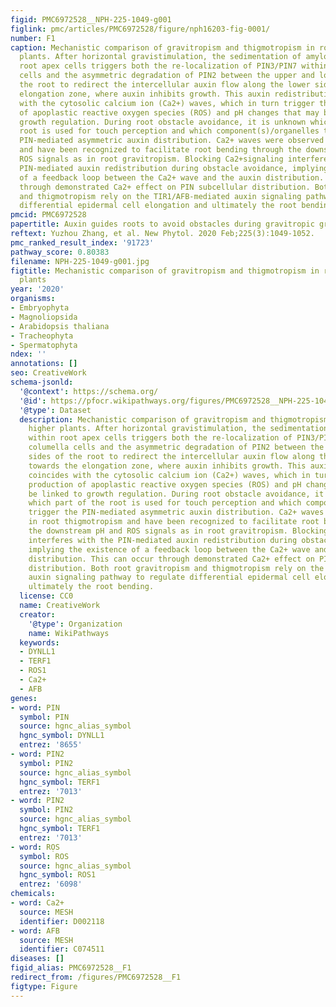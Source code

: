 ```yaml
---
figid: PMC6972528__NPH-225-1049-g001
figlink: pmc/articles/PMC6972528/figure/nph16203-fig-0001/
number: F1
caption: Mechanistic comparison of gravitropism and thigmotropism in roots of higher
  plants. After horizontal gravistimulation, the sedimentation of amyloplasts within
  root apex cells triggers both the re‐localization of PIN3/PIN7 within root columella
  cells and the asymmetric degradation of PIN2 between the upper and lower sides of
  the root to redirect the intercellular auxin flow along the lower side towards the
  elongation zone, where auxin inhibits growth. This auxin redistribution coincides
  with the cytosolic calcium ion (Ca2+) waves, which in turn trigger the production
  of apoplastic reactive oxygen species (ROS) and pH changes that may be linked to
  growth regulation. During root obstacle avoidance, it is unknown which part of the
  root is used for touch perception and which component(s)/organelles trigger the
  PIN‐mediated asymmetric auxin distribution. Ca2+ waves were observed in root thigmotropism
  and have been recognized to facilitate root bending through the downstream pH and
  ROS signals as in root gravitropism. Blocking Ca2+signaling interferes with the
  PIN‐mediated auxin redistribution during obstacle avoidance, implying the existence
  of a feedback loop between the Ca2+ wave and the auxin distribution. This can occur
  through demonstrated Ca2+ effect on PIN subcellular distribution. Both root gravitropism
  and thigmotropism rely on the TIR1/AFB‐mediated auxin signaling pathway to regulate
  differential epidermal cell elongation and ultimately the root bending.
pmcid: PMC6972528
papertitle: Auxin guides roots to avoid obstacles during gravitropic growth.
reftext: Yuzhou Zhang, et al. New Phytol. 2020 Feb;225(3):1049-1052.
pmc_ranked_result_index: '91723'
pathway_score: 0.80383
filename: NPH-225-1049-g001.jpg
figtitle: Mechanistic comparison of gravitropism and thigmotropism in roots of higher
  plants
year: '2020'
organisms:
- Embryophyta
- Magnoliopsida
- Arabidopsis thaliana
- Tracheophyta
- Spermatophyta
ndex: ''
annotations: []
seo: CreativeWork
schema-jsonld:
  '@context': https://schema.org/
  '@id': https://pfocr.wikipathways.org/figures/PMC6972528__NPH-225-1049-g001.html
  '@type': Dataset
  description: Mechanistic comparison of gravitropism and thigmotropism in roots of
    higher plants. After horizontal gravistimulation, the sedimentation of amyloplasts
    within root apex cells triggers both the re‐localization of PIN3/PIN7 within root
    columella cells and the asymmetric degradation of PIN2 between the upper and lower
    sides of the root to redirect the intercellular auxin flow along the lower side
    towards the elongation zone, where auxin inhibits growth. This auxin redistribution
    coincides with the cytosolic calcium ion (Ca2+) waves, which in turn trigger the
    production of apoplastic reactive oxygen species (ROS) and pH changes that may
    be linked to growth regulation. During root obstacle avoidance, it is unknown
    which part of the root is used for touch perception and which component(s)/organelles
    trigger the PIN‐mediated asymmetric auxin distribution. Ca2+ waves were observed
    in root thigmotropism and have been recognized to facilitate root bending through
    the downstream pH and ROS signals as in root gravitropism. Blocking Ca2+signaling
    interferes with the PIN‐mediated auxin redistribution during obstacle avoidance,
    implying the existence of a feedback loop between the Ca2+ wave and the auxin
    distribution. This can occur through demonstrated Ca2+ effect on PIN subcellular
    distribution. Both root gravitropism and thigmotropism rely on the TIR1/AFB‐mediated
    auxin signaling pathway to regulate differential epidermal cell elongation and
    ultimately the root bending.
  license: CC0
  name: CreativeWork
  creator:
    '@type': Organization
    name: WikiPathways
  keywords:
  - DYNLL1
  - TERF1
  - ROS1
  - Ca2+
  - AFB
genes:
- word: PIN
  symbol: PIN
  source: hgnc_alias_symbol
  hgnc_symbol: DYNLL1
  entrez: '8655'
- word: PIN2
  symbol: PIN2
  source: hgnc_alias_symbol
  hgnc_symbol: TERF1
  entrez: '7013'
- word: PIN2
  symbol: PIN2
  source: hgnc_alias_symbol
  hgnc_symbol: TERF1
  entrez: '7013'
- word: RỌS
  symbol: ROS
  source: hgnc_alias_symbol
  hgnc_symbol: ROS1
  entrez: '6098'
chemicals:
- word: Ca2+
  source: MESH
  identifier: D002118
- word: AFB
  source: MESH
  identifier: C074511
diseases: []
figid_alias: PMC6972528__F1
redirect_from: /figures/PMC6972528__F1
figtype: Figure
---
```

